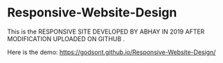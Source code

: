 # Responsive-Website-Design
This is the RESPONSIVE  SITE DEVELOPED BY ABHAY IN 2019 AFTER MODIFICATION UPLOADED ON GITHUB .

Here is the demo: https://godsont.github.io/Responsive-Website-Design/

